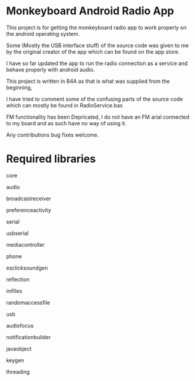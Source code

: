 # Monkeyboard Android Radio App

This project is for getting the monkeyboard radio app to work properly on the android operating system.

Some (Mostly the USB interface stuff) of the source code was given to me by the original creator of the app which can be found on the app store.

I have so far updated the app to run the radio connection as a service and behave properly with android audio.

This project is written in B4A as that is what was supplied from the beginning,

I have tried to comment some of the confusing parts of the source code which can mostly be found in RadioService.bas

FM functionality has been Depricated, I do not have an FM arial connected to my board and as such have no way of using it.

Any contributions bug fixes welcome.

# Required libraries

core

audio

broadcastreceiver

preferenceactivity

serial

usbserial

mediacontroller

phone

esclicksoundgen

reflection

inifiles

randomaccessfile

usb

audiofocus

notificationbuilder

javaobject

keygen

threading
